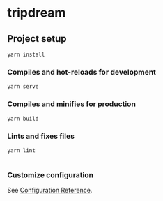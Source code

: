 # tripdream

## Project setup
```
yarn install
```

### Compiles and hot-reloads for development
```
yarn serve
```

### Compiles and minifies for production
```
yarn build
```

### Lints and fixes files
```
yarn lint
```
#
### Customize configuration
See [Configuration Reference](https://cli.vuejs.org/config/).
